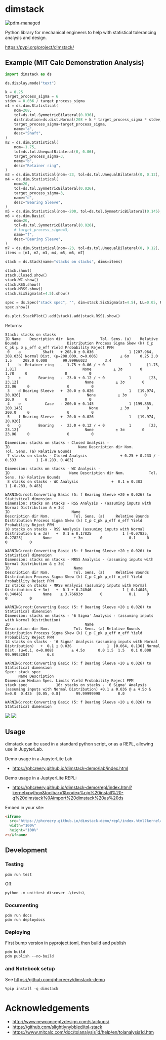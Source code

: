 # dimstack

[![pdm-managed](https://img.shields.io/badge/pdm-managed-blueviolet)](https://pdm.fming.dev)

Python library for mechanical engineers to help with statistical tolerancing analysis and design.

https://pypi.org/project/dimstack/

## Example (MIT Calc Demonstration Analysis)

```python
import dimstack as ds

ds.display.mode("text")

k = 0.25
target_process_sigma = 6
stdev = 0.036 / target_process_sigma
m1 = ds.dim.Statistical(
    nom=208,
    tol=ds.tol.SymmetricBilateral(0.036),
    distribution=ds.dist.Normal(208 + k * target_process_sigma * stdev, stdev),
    target_process_sigma=target_process_sigma,
    name="a",
    desc="Shaft",
)
m2 = ds.dim.Statistical(
    nom=-1.75,
    tol=ds.tol.UnequalBilateral(0, 0.06),
    target_process_sigma=3,
    name="b",
    desc="Retainer ring",
)
m3 = ds.dim.Statistical(nom=-23, tol=ds.tol.UnequalBilateral(0, 0.12), target_process_sigma=3, name="c", desc="Bearing")
m4 = ds.dim.Statistical(
    nom=20,
    tol=ds.tol.SymmetricBilateral(0.026),
    target_process_sigma=3,
    name="d",
    desc="Bearing Sleeve",
)
m5 = ds.dim.Statistical(nom=-200, tol=ds.tol.SymmetricBilateral(0.145), target_process_sigma=3, name="e", desc="Case")
m6 = ds.dim.Basic(
    nom=20,
    tol=ds.tol.SymmetricBilateral(0.026),
    # target_process_sigma=3,
    name="f",
    desc="Bearing Sleeve",
)
m7 = ds.dim.Statistical(nom=-23, tol=ds.tol.UnequalBilateral(0, 0.12), target_process_sigma=3, name="g", desc="Bearing")
items = [m1, m2, m3, m4, m5, m6, m7]

stack = ds.Stack(name="stacks on stacks", dims=items)

stack.show()
stack.Closed.show()
stack.WC.show()
stack.RSS.show()
stack.MRSS.show()
stack.SixSigma(at=4.5).show()

spec = ds.Spec("stack spec", "", dim=stack.SixSigma(at=4.5), LL=0.05, UL=0.8)
spec.show()

ds.plot.StackPlot().add(stack).add(stack.RSS).show()
```

Returns:

```
Stack: stacks on stacks
ID Name    Description dir  Nom.           Tol. Sens. (a)    Relative Bounds                      Distribution Process Sigma Skew (k) C_p C_pk μ σ μ_eff σ_eff Yield Probability Reject PPM
 0    a          Shaft   + 208.0 ± 0.036                1 [207.964, 208.036] Normal Dist. (μ=208.009, σ=0.006)          ± 6σ     0.25 2.0  1.5     208.0 0.008       99.99966023        3.4
 1    b  Retainer ring   -  1.75 + 0.06 / + 0           1       [1.75, 1.81]                              None          ± 3σ        0               1.78     0                 0          0
 2    c        Bearing   -  23.0 + 0.12 / + 0           1        [23, 23.12]                              None          ± 3σ        0              23.06     0                 0          0
 3    d Bearing Sleeve   +  20.0 ± 0.026                1   [19.974, 20.026]                              None          ± 3σ        0               20.0     0                 0          0
 4    e           Case   - 200.0 ± 0.145                1 [199.855, 200.145]                              None          ± 3σ        0              200.0     0                 0          0
 5    f Bearing Sleeve   +  20.0 ± 0.026                1   [19.974, 20.026]
 6    g        Bearing   -  23.0 + 0.12 / + 0           1        [23, 23.12]                              None          ± 3σ        0              23.06     0                 0          0

Dimension: stacks on stacks - Closed Analysis -
ID                               Name Description dir Nom.              Tol. Sens. (a) Relative Bounds
 7 stacks on stacks - Closed Analysis               + 0.25 + 0.233 / - 0.533         1 [-0.283, 0.483]

Dimension: stacks on stacks - WC Analysis -
ID                           Name Description dir Nom.           Tol. Sens. (a) Relative Bounds
 8 stacks on stacks - WC Analysis               +  0.1 ± 0.383                1 [-0.283, 0.483]

WARNING:root:Converting Basic (5: f Bearing Sleeve +20 ± 0.026) to Statistical dimension
Dimension: stacks on stacks - RSS Analysis - (assuming inputs with Normal Distribution & ± 3σ)
ID                            Name                                       Description dir Nom.           Tol. Sens. (a)     Relative Bounds Distribution Process Sigma Skew (k) C_p C_pk μ_eff σ_eff Yield Probability Reject PPM
10 stacks on stacks - RSS Analysis (assuming inputs with Normal Distribution & ± 3σ)   +  0.1 ± 0.17825              1 [-0.07825, 0.27825]         None          ± 3σ        0            0.1     0                 0          0

WARNING:root:Converting Basic (5: f Bearing Sleeve +20 ± 0.026) to Statistical dimension
Dimension: stacks on stacks - MRSS Analysis - (assuming inputs with Normal Distribution & ± 3σ)
ID                             Name                                       Description dir Nom.           Tol. Sens. (a)     Relative Bounds Distribution Process Sigma Skew (k) C_p C_pk μ_eff σ_eff Yield Probability Reject PPM
12 stacks on stacks - MRSS Analysis (assuming inputs with Normal Distribution & ± 3σ)   +  0.1 ± 0.24046              1 [-0.14046, 0.34046]         None    ± 3.76693σ        0            0.1     0                 0          0

WARNING:root:Converting Basic (5: f Bearing Sleeve +20 ± 0.026) to Statistical dimension
Dimension: stacks on stacks - '6 Sigma' Analysis - (assuming inputs with Normal Distribution)
ID                                  Name                                Description dir Nom.           Tol. Sens. (a) Relative Bounds                  Distribution Process Sigma Skew (k) C_p C_pk μ_eff σ_eff Yield Probability Reject PPM
14 stacks on stacks - '6 Sigma' Analysis (assuming inputs with Normal Distribution)   +  0.1 ± 0.036                1  [0.064, 0.136] Normal Dist. (μ=0.1, σ=0.008)        ± 4.5σ      0.0 1.5  1.5   0.1 0.008       99.99932047        6.8

WARNING:root:Converting Basic (5: f Bearing Sleeve +20 ± 0.026) to Statistical dimension
Spec: stack spec
      Name Description                                                                                                          Dimension Median Spec. Limits Yield Probability Reject PPM
stack spec             16: stacks on stacks - '6 Sigma' Analysis (assuming inputs with Normal Distribution) +0.1 ± 0.036 @ ± 4.5σ & k=0.0  0.425  [0.05, 0.8]       99.99999998        0.0

WARNING:root:Converting Basic (5: f Bearing Sleeve +20 ± 0.026) to Statistical dimension
```

![](./docs/newplot.png)
![](./docs/newplot2.png)

## Usage

dimstack can be used in a standard python script, or as a REPL, allowing use in JupyterLab.

Demo usage in a JupyterLite Lab

- https://phcreery.github.io/dimstack-demo/lab/index.html

Demo usage in a JuptyerLite REPL:

- https://phcreery.github.io/dimstack-demo/repl/index.html?kernel=python&toolbar=1&code=%pip%20install%20-q%20dimstack%0Aimport%20dimstack%20as%20ds

Embed in your site:

```html
<iframe
  src="https://phcreery.github.io/dimstack-demo/repl/index.html?kernel=python&toolbar=1&code=%pip%20install%20-q%20dimstack%0Aimport%20dimstack%20as%20ds"
  width="100%"
  height="100%"
></iframe>
```

## Development

### Testing

```
pdm run test
```

OR

```
python -m unittest discover .\tests\
```

### Documenting

```
pdm run docs
pdm run deploydocs
```

### Deploying

First bump version in pyproject.toml, then build and publish

```
pdm build
pdm publish --no-build
```

### and Notebook setup

See https://github.com/phcreery/dimstack-demo

```
%pip install -q dimstack
```

# Acknowledgements

- http://www.newconceptzdesign.com/stackups/
- https://github.com/slightlynybbled/tol-stack
- https://www.mitcalc.com/doc/tolanalysis1d/help/en/tolanalysis1d.htm
